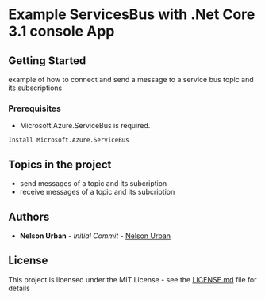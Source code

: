 # Example ServicesBus with .Net Core 3.1 console App

## Getting Started


example of how to connect and send a message to a service bus topic and its subscriptions


### Prerequisites

*  Microsoft.Azure.ServiceBus is required.

```
Install Microsoft.Azure.ServiceBus
```

## Topics in the project

* send messages of a topic and its subcription
* receive messages of a topic and its subcription


## Authors

* **Nelson Urban** - *Initial Commit* - [Nelson Urban](https://github.com/NelsonUrban)
 
## License

This project is licensed under the MIT License - see the [LICENSE.md](LICENSE.md) file for details